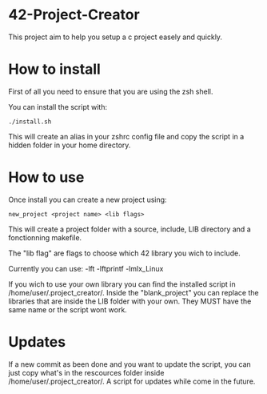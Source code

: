 # 42-Project-Creator
This project aim to help you setup a c project easely and quickly.

# How to install
First of all you need to ensure that you are using the zsh shell.

You can install the script with:
```
./install.sh
```
This will create an alias in your zshrc config file and copy the script in a hidden folder in your home directory.

# How to use
Once install you can create a new project using:
```
new_project <project name> <lib flags>
```
This will create a project folder with a source, include, LIB directory and a fonctionning makefile.

The "lib flag" are flags to choose which 42 library you wich to include.

Currently you can use: -lft -lftprintf -lmlx_Linux

If you wich to use your own library you can find the installed script in /home/user/.project_creator/. Inside the "blank_project" you can replace the libraries that are inside the LIB folder with your own. They MUST have the same name or the script wont work.

# Updates
If a new commit as been done and you want to update the script, you can just copy what's in the rescources folder inside /home/user/.project_creator/. A script for updates while come in the future.
